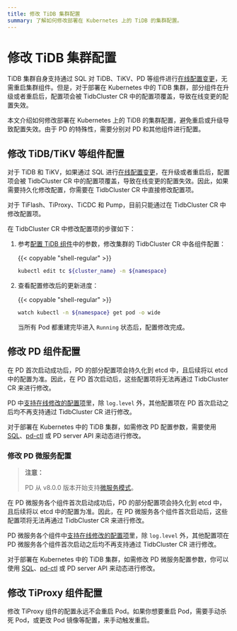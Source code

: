 ```yaml
---
title: 修改 TiDB 集群配置
summary: 了解如何修改部署在 Kubernetes 上的 TiDB 的集群配置。
---
```


# 修改 TiDB 集群配置

TiDB 集群自身支持通过 SQL 对 TiDB、TiKV、PD 等组件进行[在线配置变更](https://docs.pingcap.com/zh/tidb/stable/dynamic-config)，无需重启集群组件。但是，对于部署在 Kubernetes 中的 TiDB 集群，部分组件在升级或者重启后，配置项会被 TidbCluster CR 中的配置项覆盖，导致在线变更的配置失效。

本文介绍如何修改部署在 Kubernetes 上的 TiDB 的集群配置，避免重启或升级导致配置失效。由于 PD 的特殊性，需要分别对 PD 和其他组件进行配置。

## 修改 TiDB/TiKV 等组件配置

对于 TiDB 和 TiKV，如果通过 SQL 进行[在线配置变更](https://docs.pingcap.com/zh/tidb/stable/dynamic-config)，在升级或者重启后，配置项会被 TidbCluster CR 中的配置项覆盖，导致在线变更的配置失效。因此，如果需要持久化修改配置，你需要在 TidbCluster CR 中直接修改配置项。

对于 TiFlash、TiProxy、TiCDC 和 Pump，目前只能通过在 TidbCluster CR 中修改配置项。

在 TidbCluster CR 中修改配置项的步骤如下：

1. 参考[配置 TiDB 组件](configure-a-tidb-cluster.md#配置-tidb-组件)中的参数，修改集群的 TidbCluster CR 中各组件配置：

    {{< copyable "shell-regular" >}}

    ```bash
    kubectl edit tc ${cluster_name} -n ${namespace}
    ```

2. 查看配置修改后的更新进度：

    {{< copyable "shell-regular" >}}

    ```bash
    watch kubectl -n ${namespace} get pod -o wide
    ```

    当所有 Pod 都重建完毕进入 `Running` 状态后，配置修改完成。

## 修改 PD 组件配置

在 PD 首次启动成功后，PD 的部分配置项会持久化到 etcd 中，且后续将以 etcd 中的配置为准。因此，在 PD 首次启动后，这些配置项将无法再通过 TidbCluster CR 来进行修改。

PD 中[支持在线修改的配置项](https://docs.pingcap.com/zh/tidb/stable/dynamic-config#在线修改-pd-配置)里，除 `log.level` 外，其他配置项在 PD 首次启动之后均不再支持通过 TidbCluster CR 进行修改。

对于部署在 Kubernetes 中的 TiDB 集群，如需修改 PD 配置参数，需要使用 [SQL](https://docs.pingcap.com/zh/tidb/stable/dynamic-config/#在线修改-pd-配置)、[pd-ctl](https://docs.pingcap.com/tidb/stable/pd-control#config-show--set-option-value--placement-rules) 或 PD server API 来动态进行修改。

### 修改 PD 微服务配置

> **注意：**
>
> PD 从 v8.0.0 版本开始支持[微服务模式](pd-microservices.md)。

在 PD 微服务各个组件首次启动成功后，PD 的部分配置项会持久化到 etcd 中，且后续将以 etcd 中的配置为准。因此，在 PD 微服务各个组件首次启动后，这些配置项将无法再通过 TidbCluster CR 来进行修改。

PD 微服务各个组件中[支持在线修改的配置项](https://docs.pingcap.com/zh/tidb/stable/dynamic-config#在线修改-pd-配置)里，除 `log.level` 外，其他配置项在 PD 微服务各个组件首次启动之后均不再支持通过 TidbCluster CR 进行修改。

对于部署在 Kubernetes 中的 TiDB 集群，如需修改 PD 微服务配置参数，你可以使用 [SQL](https://docs.pingcap.com/zh/tidb/stable/dynamic-config#在线修改-pd-配置)、[pd-ctl](https://docs.pingcap.com/tidb/stable/pd-control#config-show--set-option-value--placement-rules) 或 PD server API 来动态进行修改。

## 修改 TiProxy 组件配置

修改 TiProxy 组件的配置永远不会重启 Pod。如果你想要重启 Pod，需要手动杀死 Pod，或更改 Pod 镜像等配置，来手动触发重启。
